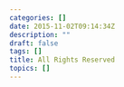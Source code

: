 ```yaml
---
categories: []
date: 2015-11-02T09:14:34Z
description: ""
draft: false
tags: []
title: All Rights Reserved
topics: []
---
```


